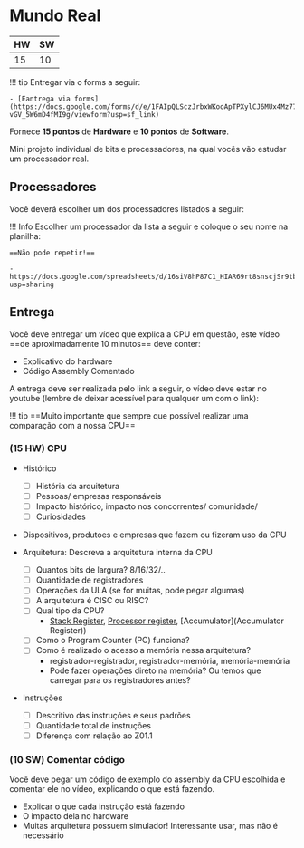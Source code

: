 # Mundo Real

| HW | SW |
|----|----|
| 15 | 10 |

!!! tip
    Entregar via o forms a seguir:
    
    - [Eantrega via forms](https://docs.google.com/forms/d/e/1FAIpQLSczJrbxWKooApTPXylCJ6MUx4Mz77x6Ma-vGV_5W6mD4fMI9g/viewform?usp=sf_link)

Fornece **15 pontos** de **Hardware** e **10 pontos** de **Software**. 

Mini projeto individual de bits e processadores, na qual vocês vão estudar um processador real.

## Processadores

Você deverá escolher um dos processadores listados a seguir:

!!! Info
    Escolher um processador da lista a seguir e coloque o seu nome na planilha:
    
    ==Não pode repetir!==
    
    - https://docs.google.com/spreadsheets/d/16siV8hP87C1_HIAR69rt8snscjSr9tbvjacT9Cs1Ctw/edit?usp=sharing
    
## Entrega

Você deve entregar um vídeo que explica a CPU em questão, este vídeo ==de aproximadamente 10 minutos== deve conter:

- Explicativo do hardware
- Código Assembly Comentado

A entrega deve ser realizada pelo link a seguir, o vídeo deve estar no youtube (lembre de deixar acessível para qualquer um com o link):

!!! tip
    ==Muito importante que sempre que possível realizar uma comparação com a nossa CPU==
    
### (**15 HW**) CPU

- Histórico
    - [ ] História da arquitetura
    - [ ] Pessoas/ empresas responsáveis
    - [ ] Impacto histórico, impacto nos concorrentes/ comunidade/
    - [ ] Curiosidades
    
- Dispositivos, produtoes e empresas que fazem ou fizeram uso da CPU
    
- Arquitetura: Descreva a arquitetura interna da CPU
 
    - [ ] Quantos bits de largura? 8/16/32/..
    - [ ] Quantidade de registradores
    - [ ] Operações da ULA (se for muitas, pode pegar algumas)
    - [ ] A arquitetura é CISC ou RISC?
    - [ ] Qual tipo da CPU? 
        - [Stack Register](https://en.wikipedia.org/wiki/Stack_register), [Processor register](https://en.wikipedia.org/wiki/Processor_register), [Accumulator](Accumulator Register))
    - [ ] Como o Program Counter (PC) funciona? 
    - [ ] Como é realizado o acesso a memória nessa arquitetura? 
        - registrador-registrador, registrador-memória, memória-memória
        - Pode fazer operações direto na memória? Ou temos que carregar para os registradores antes?

- Instruções
    - [ ] Descritivo das instruções e seus padrões
    - [ ] Quantidade total de instruções
    - [ ] Diferença com relação ao Z01.1 

### (**10 SW**) Comentar código

Você deve pegar um código de exemplo do assembly da CPU escolhida e comentar ele no vídeo, explicando o que está fazendo.

- Explicar o que cada instrução está fazendo
- O impacto dela no hardware
- Muitas arquitetura possuem simulador! Interessante usar, mas não é necessário
